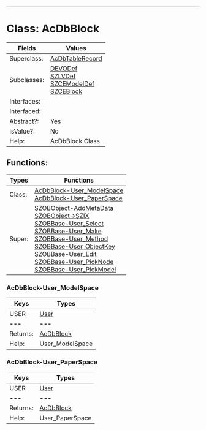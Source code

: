 ---------

# Class:	AcDbBlock

| Fields | Values |
| --------- | --------- |
| Superclass: | [AcDbTableRecord](AcDbTableRecord.html) |
| Subclasses: | [DEVODef](DEVODef.html) <br> [SZLVDef](SZLVDef.html) <br> [SZCEModelDef](SZCEModelDef.html) <br> [SZCEBlock](SZCEBlock.html) |
| Interfaces: |  |
| Interfaced: |  |
| Abstract?: | Yes |
| isValue?: | No |
| Help: | AcDbBlock Class |


## Functions:

| Types | Functions |
| --------- | --------- |
| Class: | [AcDbBlock-User_ModelSpace](#AcDbBlock-User_ModelSpace) <br> [AcDbBlock-User_PaperSpace](#AcDbBlock-User_PaperSpace) |
| Super: | [SZOBObject-AddMetaData](SZOBObject.html) <br> [SZOBObject->SZIX](SZOBObject.html) <br> [SZOBBase-User_Select](SZOBBase.html) <br> [SZOBBase-User_Make](SZOBBase.html) <br> [SZOBBase-User_Method](SZOBBase.html) <br> [SZOBBase-User_ObjectKey](SZOBBase.html) <br> [SZOBBase-User_Edit](SZOBBase.html) <br> [SZOBBase-User_PickNode](SZOBBase.html) <br> [SZOBBase-User_PickModel](SZOBBase.html) |


### AcDbBlock-User_ModelSpace

| Keys | Types |
| --------- | --------- |
| USER | [User](User.html) |
| **---** | **---** |
| Returns: | [AcDbBlock](AcDbBlock.html) |
| Help: | User_ModelSpace |

### AcDbBlock-User_PaperSpace

| Keys | Types |
| --------- | --------- |
| USER | [User](User.html) |
| **---** | **---** |
| Returns: | [AcDbBlock](AcDbBlock.html) |
| Help: | User_PaperSpace |

